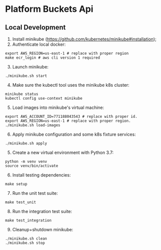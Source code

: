 # Platform Buckets Api

## Local Development

1. Install minikube (https://github.com/kubernetes/minikube#installation);
2. Authenticate local docker:
```shell
export AWS_REGION=us-east-1 # replace with proper region
make ecr_login # aws cli version 1 required
```
3. Launch minikube:
```shell
./minikube.sh start
```
4. Make sure the kubectl tool uses the minikube k8s cluster:
```shell
minikube status
kubectl config use-context minikube
```
5. Load images into minikube's virtual machine:
```shell
export AWS_ACCOUNT_ID=771188043543 # replace with proper id.
export AWS_REGION=us-east-1 # replace with proper region.
./minikube.sh load-images
```
6. Apply minikube configuration and some k8s fixture services:
```shell
./minikube.sh apply
```
5. Create a new virtual environment with Python 3.7:
```shell
python -m venv venv
source venv/bin/activate
```
6. Install testing dependencies:
```shell
make setup
```
7. Run the unit test suite:
```shell
make test_unit
```
8. Run the integration test suite:
```shell
make test_integration
```
9. Cleanup+shutdown minikube:
```shell
./minikube.sh clean
./minikube.sh stop
```
